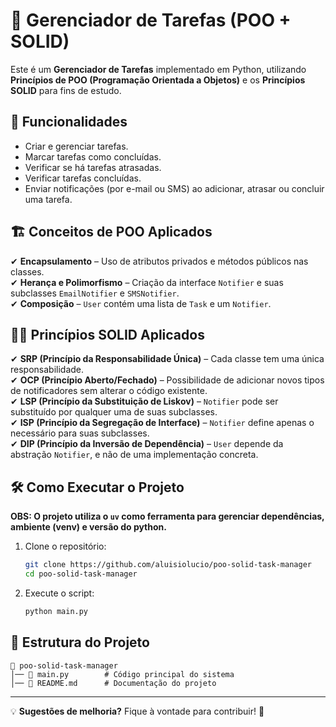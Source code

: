 # 📝 Gerenciador de Tarefas (POO + SOLID)

Este é um **Gerenciador de Tarefas** implementado em Python, utilizando **Princípios de POO (Programação Orientada a Objetos)** e os **Princípios SOLID** para fins de estudo.  

## 🚀 Funcionalidades

- Criar e gerenciar tarefas.
- Marcar tarefas como concluídas.
- Verificar se há tarefas atrasadas.
- Verificar tarefas concluídas.
- Enviar notificações (por e-mail ou SMS) ao adicionar, atrasar ou concluir uma tarefa.

## 🏗️ Conceitos de POO Aplicados

✔ **Encapsulamento** – Uso de atributos privados e métodos públicos nas classes.  
✔ **Herança e Polimorfismo** – Criação da interface `Notifier` e suas subclasses `EmailNotifier` e `SMSNotifier`.  
✔ **Composição** – `User` contém uma lista de `Task` e um `Notifier`.  

## 🧑‍🏫 Princípios SOLID Aplicados

✔ **SRP (Princípio da Responsabilidade Única)** – Cada classe tem uma única responsabilidade.  
✔ **OCP (Princípio Aberto/Fechado)** – Possibilidade de adicionar novos tipos de notificadores sem alterar o código existente.  
✔ **LSP (Princípio da Substituição de Liskov)** – `Notifier` pode ser substituído por qualquer uma de suas subclasses.  
✔ **ISP (Princípio da Segregação de Interface)** – `Notifier` define apenas o necessário para suas subclasses.  
✔ **DIP (Princípio da Inversão de Dependência)** – `User` depende da abstração `Notifier`, e não de uma implementação concreta.  

## 🛠️ Como Executar o Projeto

**OBS: O projeto utiliza o `uv` como ferramenta para gerenciar dependências, ambiente (venv) e versão do python.**

1. Clone o repositório:
   ```sh
   git clone https://github.com/aluisiolucio/poo-solid-task-manager
   cd poo-solid-task-manager
   ```

3. Execute o script:
   ```sh
   python main.py
   ```

## 📂 Estrutura do Projeto

```
📂 poo-solid-task-manager
│── 📄 main.py        # Código principal do sistema
│── 📄 README.md      # Documentação do projeto
```
---

💡 **Sugestões de melhoria?** Fique à vontade para contribuir! 🚀
